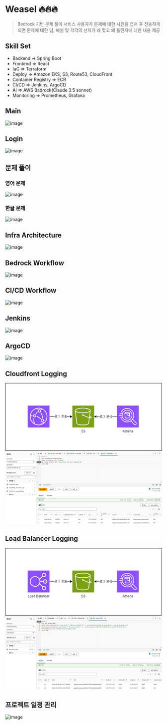 # Weasel 🔥🔥🔥

> Bedrock 기반 문제 풀이 서비스
> 사용자가 문제에 대한 사진을 캡쳐 후 전송하게되면 문제에 대한 답, 해설 및 각각의 선지가 왜 맞고 왜 틀린지에 대한 내용 제공

## Skill Set

- Backend => Spring Boot
- Frontend => React
- IaC => Terraform
- Deploy => Amazon EKS, S3, Route53, CloudFront
- Container Registry => ECR
- CI/CD => Jenkins, ArgoCD
- AI => AWS Badrock(Claude 3.5 sonnet)
- Monitoring => Prometheus, Grafana
  
## Main

![image](https://github.com/user-attachments/assets/281374bb-1a76-4f7c-9b3a-285c0e243f92)

## Login

![image](https://github.com/user-attachments/assets/7379ea25-85ae-44d1-b397-f44ccdfb895d)

## 문제 풀이

### 영어 문제

![image](https://github.com/user-attachments/assets/ed5b4921-cf59-4a71-89f1-04c26f83ad1b)

### 한글 문제

![image](https://github.com/user-attachments/assets/a3b849e8-07b0-4935-a689-1db4a8fc3ab7)

## Infra Architecture

![image](https://github.com/user-attachments/assets/58c227d8-b4e1-467b-9f4c-14d6df05af27)

## Bedrock Workflow

![image](https://github.com/user-attachments/assets/18d56c86-cdc5-4886-b844-faeed4410abd)

## CI/CD Workflow

![image](https://github.com/user-attachments/assets/8ba5fa51-aee6-406c-80c3-5c38ed676c5a)

## Jenkins

![image](https://github.com/user-attachments/assets/72c2cd75-4a80-4e36-b5e7-d9e26c4c2569)

## ArgoCD

![image](https://github.com/user-attachments/assets/9f06af84-4201-44cf-af77-0243c9145382)

## Cloudfront Logging

![alt text](workflows_cloufront_logging.png)  
![alt text](query_cloudfront_log.png)  

## Load Balancer Logging

![alt text](workflows_alb_logging.png)  
![alt text](query_alb_log.png)  

## 프로젝트 일정 관리

![image](https://github.com/user-attachments/assets/2c1863e9-d688-4845-b681-b8c0b0545606)
